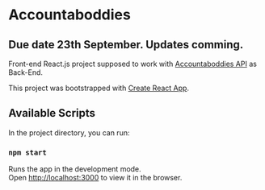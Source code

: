 # Accountaboddies

## Due date 23th September. Updates comming.

Front-end  React.js project supposed to work with [Accountaboddies API](https://github.com/felipetempus/accountaboddies-back-end) as Back-End.

This project was bootstrapped with [Create React App](https://github.com/facebook/create-react-app).

## Available Scripts

In the project directory, you can run:

### `npm start`

Runs the app in the development mode.<br />
Open [http://localhost:3000](http://localhost:3000) to view it in the browser.

